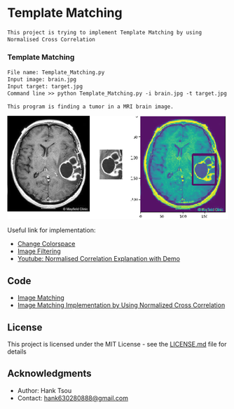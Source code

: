 # Template Matching
```
This project is trying to implement Template Matching by using Normalised Cross Correlation
```
### Template Matching
```
File name: Template_Matching.py
Input image: brain.jpg
Input target: target.jpg
Command line >> python Template_Matching.py -i brain.jpg -t target.jpg
```
```
This program is finding a tumor in a MRI brain image.
```
![](README_IMG/result.png)

Useful link for implementation:

- [Change Colorspace](https://github.com/Hank-Tsou/Computer-Vision-OpenCV-Python/tree/master/tutorials/Image_Processing/1_Changing_colorspace)
- [Image Filtering](https://github.com/Hank-Tsou/Computer-Vision-OpenCV-Python/tree/master/tutorials/Image_Processing/2_Image_Thresholding)
- [Youtube: Normalised Correlation Explanation with Demo](https://www.youtube.com/watch?v=ngEC3sXeUb4)

## Code
- [Image Matching](https://github.com/Hank-Tsou/Computer-Vision-OpenCV-Python/tree/master/tutorials/Image_Processing/10_Image_Matching)
- [Image Matching Implementation by Using Normalized Cross Correlation](https://github.com/Hank-Tsou/Implement-Edge-Detection)

## License

This project is licensed under the MIT License - see the [LICENSE.md](LICENSE.md) file for details

## Acknowledgments

* Author: Hank Tsou
* Contact: hank630280888@gmail.com
